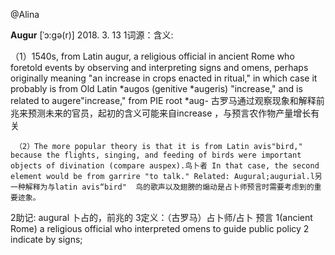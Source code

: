 @Alina

**Augur** [ˈɔ:gə(r)]  2018. 3. 13
1词源：含义:

（1）1540s, from Latin augur, a religious official in ancient Rome who foretold events by observing and interpreting signs and omens, perhaps originally meaning "an increase in crops enacted in ritual," in which case it probably is from Old Latin *augos (genitive *augeris) "increase," and is related to augere"increase," from PIE root *aug- 古罗马通过观察现象和解释前兆来预测未来的官员，起初的含义可能来自increase ，与预言农作物产量增长有关

     （2）The more popular theory is that it is from Latin avis"bird," because the flights, singing, and feeding of birds were important objects of divination (compare auspex).鸟卜者 In that case, the second element would be from garrire "to talk." Related: Augural;augurial.l另一种解释为与latin avis“bird"  鸟的歌声以及翅膀的煽动是占卜师预言时需要考虑到的重要迹象。
2助记:  augural 卜占的，前兆的 
3定义：（古罗马）占卜师/占卜 预言
 1(ancient Rome) a religious official who interpreted omens to guide public policy
2 indicate by signs;